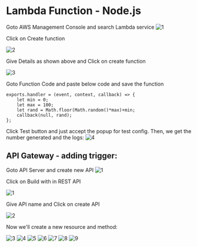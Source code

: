 # Lambda Function - Node.js

Goto AWS Management Console and search Lambda service 
![1](https://user-images.githubusercontent.com/63221837/83593478-7bcf5580-a57a-11ea-9948-21df825f22f0.png)

Click on Create function

![2](https://user-images.githubusercontent.com/63221837/83593481-7d008280-a57a-11ea-95f9-c6ee88c98515.png)

Give Details as shown above and Click on create function

![3](https://user-images.githubusercontent.com/63221837/83593484-7d991900-a57a-11ea-80a1-39dfe99bce33.png)

Goto Function Code and paste below code and save the function

    exports.handler = (event, context, callback) => {
        let min = 0;
        let max = 100;
        let rand = Math.floor(Math.random()*max)+min;
        callback(null, rand);
    };

Click Test button and just accept the popup for test config. Then, we get the number generated and the logs:
![4](https://user-images.githubusercontent.com/63221837/83593486-7d991900-a57a-11ea-97f1-8d8bc4903047.png)

API Gateway - adding trigger:
--------
Goto API Server and create new API
![1](https://user-images.githubusercontent.com/63221837/83548744-e3a58200-a521-11ea-8b07-b2893124abb8.png)

Click on Build with in REST API

![1](https://user-images.githubusercontent.com/63221837/83594326-95719c80-a57c-11ea-8f6a-389043ede85a.png)

Give API name and Click on create API

![2](https://user-images.githubusercontent.com/63221837/83594328-96a2c980-a57c-11ea-9efa-a2ed7aae1e19.png)

Now we'll create a new resource and method:


![3](https://user-images.githubusercontent.com/63221837/83594330-96a2c980-a57c-11ea-9255-9ddb19673ea5.png)
![4](https://user-images.githubusercontent.com/63221837/83594331-973b6000-a57c-11ea-9425-647532f3a661.png)
![5](https://user-images.githubusercontent.com/63221837/83594333-973b6000-a57c-11ea-86d4-ef821e71c4e0.png)
![6](https://user-images.githubusercontent.com/63221837/83594336-97d3f680-a57c-11ea-88db-52ec276dbf1b.png)
![7](https://user-images.githubusercontent.com/63221837/83594337-986c8d00-a57c-11ea-914e-344ebafd6968.png)
![8](https://user-images.githubusercontent.com/63221837/83594338-99052380-a57c-11ea-8002-bbdd89285b29.png)
![9](https://user-images.githubusercontent.com/63221837/83594339-99052380-a57c-11ea-9467-76198ce20d68.png)
